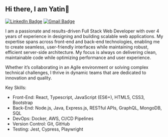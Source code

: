 ## Hi there, I am Yatin👋

[![LinkedIn Badge](https://img.shields.io/badge/yatinburhmi-blue?logo=linkedin&logoColor=white&color=blue&link=https%3A%2F%2Fwww.linkedin.com%2Fin%2Fyatin-burhmi%2F)](https://www.linkedin.com/in/yatin-burhmi/)
[![Gmail Badge](https://img.shields.io/badge/yatinburhmi-c14438?logo=gmail&logoColor=white)](mailto:yatinburhmi@gmail.com)

I am a passionate and results-driven Full Stack Web Developer with over 4 years of experience in designing and building scalable web applications. My expertise spans across front-end and back-end technologies, enabling me to create seamless, user-friendly interfaces while maintaining robust, efficient server-side architecture. My focus is always on delivering clean, maintainable code while optimizing performance and user experience.

Whether it’s collaborating in an Agile environment or solving complex technical challenges, I thrive in dynamic teams that are dedicated to innovation and quality.

Key Skills:

 *  Front-End: React, Typescript, JavaScript (ES6+), HTML5, CSS3, Bootstrap
 *  Back-End: Node.js, Java, Express.js, RESTful APIs, GraphQL, MongoDB, SQL
 *  DevOps: Docker, AWS, CI/CD Pipelines
 *  Version Control: Git, GitHub
 *  Testing: Jest, Cypress, Playwright
 
<!--
**yatinburhmi/yatinburhmi** is a ✨ _special_ ✨ repository because its `README.md` (this file) appears on your GitHub profile.

Here are some ideas to get you started:

- 🔭 I’m currently working on ...
- 🌱 I’m currently learning ...
- 👯 I’m looking to collaborate on ...
- 🤔 I’m looking for help with ...
- 💬 Ask me about ...
- 📫 How to reach me: ...
- 😄 Pronouns: ...
- ⚡ Fun fact: ...
-->
